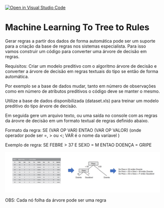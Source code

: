 [![Open in Visual Studio Code](https://classroom.github.com/assets/open-in-vscode-f059dc9a6f8d3a56e377f745f24479a46679e63a5d9fe6f495e02850cd0d8118.svg)](https://classroom.github.com/online_ide?assignment_repo_id=6545277&assignment_repo_type=AssignmentRepo)
# Machine Learning To Tree to Rules

Gerar regras a partir dos dados de forma automática pode ser um suporte para a criação da base de regras nos sistemas especialista. Para isso vamos construir um código para converter uma árvore de decisão em regras. 

Requisitos:
Criar um modelo preditivo com o algoritmo árvore de decisão e converter a árvore de decisão em regras textuais do tipo se então de forma automática.

Por exemplo se a base de dados mudar, tanto em número de observações como em número de atributos preditivos o código deve se manter o mesmo.

Utilize a base de dados disponibilizada (dataset.xls) para treinar um modelo preditivo do tipo árvore de decisão.

Em seguida gere um arquivo texto, ou uma saída no console com as regras da árovre de decisão em um formato textual de regras definido abaixo.

Formato da regra: 
SE (VAR OP VAR) ENTAO (VAR OP VALOR) (onde operador pode ser =, > ou <; VAR é o nome da varíavel ) 

Exemplo de regra:
SE FEBRE > 37 E SEXO = M ENTAO DOENÇA = GRIPE

![Arquitetura](https://github.com/giseldo/ml_to_tree_to_rules/blob/main/arquitetura.png)

OBS: Cada nó folha da árvore pode  ser uma regra
